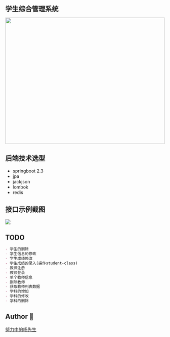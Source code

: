<h2 style="width:100%;margin:0 auto;">学生综合管理系统</h2>

<p style="text-align:center">
<img width="100%" height="400px" src="https://image.yangxiansheng.top/img/20200531134911.png?imagelist"/>
</p>



## 后端技术选型
- springboot 2.3
- jpa
- jackjson
- lombok
- redis
## 接口示例截图
![](https://image.yangxiansheng.top/img/20200606231710.png?imagelist)

## TODO

```markdown
- 学生的删除 
- 学生信息的修改
- 学生成绩修改
- 学生成绩的录入(操作student-class)
- 教师注册
- 教师登录
- 单个教师信息
- 删除教师
- 获取教师列表数据
- 学科的增加 
- 学科的修改 
- 学科的删除 
```
## Author 👶
[努力中的杨先生](https://github.com/251205668)
